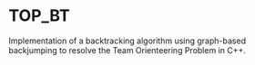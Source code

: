 # TOP_BT
Implementation of a backtracking algorithm using graph-based backjumping to resolve the Team Orienteering Problem in C++.
